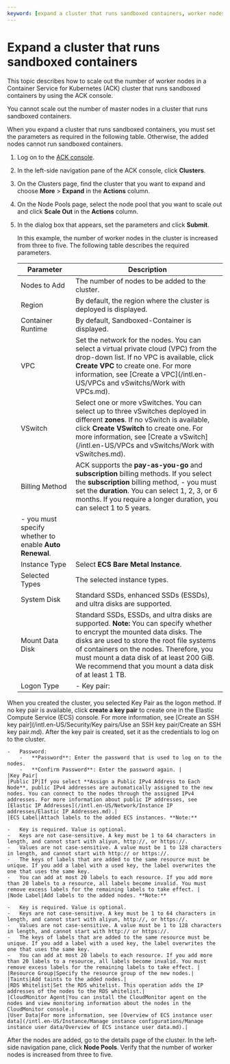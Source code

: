```yaml
---
keyword: [expand a cluster that runs sandboxed containers, worker nodes]
---
```


# Expand a cluster that runs sandboxed containers

This topic describes how to scale out the number of worker nodes in a Container Service for Kubernetes \(ACK\) cluster that runs sandboxed containers by using the ACK console.

You cannot scale out the number of master nodes in a cluster that runs sandboxed containers.

When you expand a cluster that runs sandboxed containers, you must set the parameters as required in the following table. Otherwise, the added nodes cannot run sandboxed containers.

1.  Log on to the [ACK console](https://cs.console.aliyun.com).

2.  In the left-side navigation pane of the ACK console, click **Clusters**.

3.  On the Clusters page, find the cluster that you want to expand and choose **More** \> **Expand** in the **Actions** column.

4.  On the Node Pools page, select the node pool that you want to scale out and click **Scale Out** in the **Actions** column.

5.  In the dialog box that appears, set the parameters and click **Submit**.

    In this example, the number of worker nodes in the cluster is increased from three to five. The following table describes the required parameters.

    |Parameter|Description|
    |---------|-----------|
    |Nodes to Add|The number of nodes to be added to the cluster.|
    |Region|By default, the region where the cluster is deployed is displayed.|
    |Container Runtime|By default, Sandboxed-Container is displayed.|
    |VPC|Set the network for the nodes. You can select a virtual private cloud \(VPC\) from the drop-down list. If no VPC is available, click **Create VPC** to create one. For more information, see [Create a VPC](/intl.en-US/VPCs and vSwitchs/Work with VPCs.md).|
    |VSwitch|Select one or more vSwitches. You can select up to three vSwitches deployed in different **zones**. If no vSwitch is available, click **Create VSwitch** to create one. For more information, see [Create a vSwitch](/intl.en-US/VPCs and vSwitchs/Work with vSwitches.md). |
    |Billing Method|ACK supports the **pay-as-you-go** and **subscription** billing methods. If you select the **subscription** billing method,     -   you must set the **duration**. You can select 1, 2, 3, or 6 months. If you require a longer duration, you can select 1 to 5 years.
    -   you must specify whether to enable **Auto Renewal**. |
    |Instance Type|Select **ECS Bare Metal Instance**.|
    |Selected Types|The selected instance types.|
    |System Disk|Standard SSDs, enhanced SSDs \(ESSDs\), and ultra disks are supported.|
    |Mount Data Disk|Standard SSDs, ESSDs, and ultra disks are supported. **Note:** You can specify whether to encrypt the mounted data disks. The disks are used to store the root file systems of containers on the nodes. Therefore, you must mount a data disk of at least 200 GiB. We recommend that you mount a data disk of at least 1 TB. |
    |Logon Type|    -   Key pair:

When you created the cluster, you selected Key Pair as the logon method. If no key pair is available, click **create a key pair** to create one in the Elastic Compute Service \(ECS\) console. For more information, see [Create an SSH key pair](/intl.en-US/Security/Key pairs/Use an SSH key pair/Create an SSH key pair.md). After the key pair is created, set it as the credentials to log on to the cluster.

    -   Password:
        -   **Password**: Enter the password that is used to log on to the nodes.
        -   **Confirm Password**: Enter the password again. |
    |Key Pair|
    |Public IP|If you select **Assign a Public IPv4 Address to Each Node**, public IPv4 addresses are automatically assigned to the new nodes. You can connect to the nodes through the assigned IPv4 addresses. For more information about public IP addresses, see [Elastic IP Addresses](/intl.en-US/Network/Instance IP addresses/Elastic IP Addresses.md).|
    |ECS Label|Attach labels to the added ECS instances. **Note:**

    -   Key is required. Value is optional.
    -   Keys are not case-sensitive. A key must be 1 to 64 characters in length, and cannot start with aliyun, http://, or https://.
    -   Values are not case-sensitive. A value must be 1 to 128 characters in length, and cannot start with http:// or https://.
    -   The keys of labels that are added to the same resource must be unique. If you add a label with a used key, the label overwrites the one that uses the same key.
    -   You can add at most 20 labels to each resource. If you add more than 20 labels to a resource, all labels become invalid. You must remove excess labels for the remaining labels to take effect. |
    |Node Label|Add labels to the added nodes. **Note:**

    -   Key is required. Value is optional.
    -   Keys are not case-sensitive. A key must be 1 to 64 characters in length, and cannot start with aliyun, http://, or https://.
    -   Values are not case-sensitive. A value must be 1 to 128 characters in length, and cannot start with http:// or https://.
    -   The keys of labels that are added to the same resource must be unique. If you add a label with a used key, the label overwrites the one that uses the same key.
    -   You can add at most 20 labels to each resource. If you add more than 20 labels to a resource, all labels become invalid. You must remove excess labels for the remaining labels to take effect. |
    |Resource Group|Specify the resource group of the new nodes.|
    |Taints|Add taints to the added nodes.|
    |RDS Whitelist|Set the RDS whitelist. This operation adds the IP addresses of the nodes to the RDS whitelist.|
    |CloudMonitor Agent|You can install the CloudMonitor agent on the nodes and view monitoring information about the nodes in the CloudMonitor console.|
    |User Data|For more information, see [Overview of ECS instance user data](/intl.en-US/Instance/Manage instance configurations/Manage instance user data/Overview of ECS instance user data.md).|


After the nodes are added, go to the details page of the cluster. In the left-side navigation pane, click **Node Pools**. Verify that the number of worker nodes is increased from three to five.

